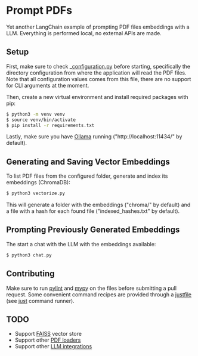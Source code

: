 # Prompt PDFs

Yet another LangChain example of prompting PDF files embeddings with a LLM. Everything is performed local, no external
APIs are made.

## Setup

First, make sure to check [_configuration.py](_configuration.py) before starting, specifically the
directory configuration from where the application will read the PDF files. Note that all
configuration values comes from this file, there are no support for CLI arguments at the moment.

Then, create a new virtual environment and install required packages with pip:

```sh
$ python3 -m venv venv
$ source venv/bin/activate
$ pip install -r requirements.txt
```

Lastly, make sure you have [Ollama](https://ollama.com/) running ("http://localhost:11434/" by
default).

## Generating and Saving Vector Embeddings

To list PDF files from the configured folder, generate and index its embeddings (ChromaDB):

```sh
$ python3 vectorize.py
```

This will generate a folder with the embeddings ("chroma/" by default) and a file with a hash for
each found file ("indexed_hashes.txt" by default).

## Prompting Previously Generated Embeddings

The start a chat with the LLM with the embeddings available:

```sh
$ python3 chat.py
```

## Contributing

Make sure to run [pylint](https://pyling.org) and [mypy](https://mypy-lang.org) on the files before submitting a pull
request. Some convenient command recipes are provided through a [justfile](justfile) (see
[just](https://just.systems) command runner).

## TODO

- Support [FAISS](https://python.langchain.com/v0.2/docs/integrations/vectorstores/faiss/) vector
  store
- Support other [PDF loaders](https://python.langchain.com/docs/modules/data_connection/document_loaders/pdf/)
- Support other [LLM integrations](https://python.langchain.com/docs/integrations/llms/)

